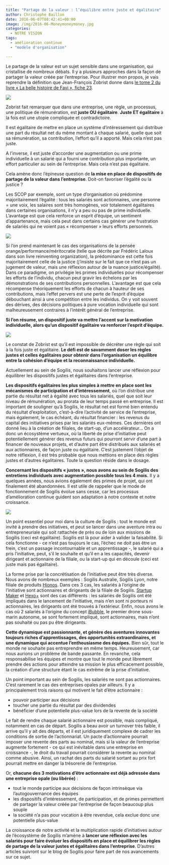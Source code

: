 ```yaml
---
title: "Partage de la valeur : l’équilibre entre juste et égalitaire"
author: Christophe Baillon
date: 2016-06-07T08:42:41+00:00
image: /img/2016-06-Moneymoneymoney.jpg
categories:
  - NOTRE VISION
tags:
  - amélioration continue
  - "modèle d'organisation"

---
```

Le partage de la valeur est un sujet sensible dans une organisation, qui cristallise de nombreux débats. Il y a plusieurs approches dans la façon de partager la valeur créée par l’entreprise. Pour illustrer mon propos, je vais reprendre la définition que Jean-François Zobrist donne dans [le tome 2 du livre « La belle histoire de Favi », fiche 23](http://www.favi.com/wp-content/uploads/2015/10/23.pdf).

![](/img/2016-06-Belle-histoire-favi-201x300.jpg)

Zobrist fait remarquer que dans une entreprise, une règle, un processus, une politique de rémunération, est **juste OU égalitaire**. **Juste ET égalitaire** à la fois est une utopie compliquée et contradictoire.

Il est égalitaire de mettre en place un système d’intéressement qui distribue une part du résultat net du même montant à chaque salarié, quelle que soit sa rémunération, sa contribution, l’effort qu’il a apporté. Mais cela n’est pas juste.

A l’inverse, il est juste d’accorder une augmentation ou une prime individuelle à un salarié qui a fourni une contribution plus importante, un effort particulier au sein de l’entreprise. Mais cela n’est pas égalitaire.

Cela amène donc l’épineuse question de **la mise en place de dispositifs de partage de la valeur dans l’entreprise**. Doit-on favoriser l’égalité ou la justice ?

Les SCOP par exemple, sont un type d’organisation où prédomine majoritairement l’égalité : tous les salariés sont actionnaires, une personne = une voix, les salaires sont très homogènes, voir totalement égalitaires dans certaines organisations, il n’y a peu ou pas de prime individuelle. L’avantage est que cela renforce un esprit d’équipe, un sentiment d’appartenance, mais cela peut dans certains cas générer une frustration de salariés qui ne voient pas « récompenser » leurs efforts personnels.

![](/img/2016-06-Laloux-300x207.jpg)

Si l’on prend maintenant le cas des organisations de la pensée orange/performance/méritocratie (telle que décrite par Frédéric Laloux dans son livre reinventing organization), la prédominance est cette fois majoritairement celle de la justice (j’insiste sur le fait que ce n’est pas un jugement de valeur, mais une réflexion autour de la nuance justice/égalité). Dans ce paradigme, on privilégie les primes individuelles pour récompenser les efforts de l’individu, chacun peut gravir les échelons par les démonstrations de ses contributions personnelles. L’avantage est que cela récompense théoriquement les efforts de chacun à hauteur de ses contributions, mais l’effet pervers est une perte de l’esprit d’équipe débouchant ainsi à une compétition entre les individus. On y voit souvent des dérives, des décisions politiques à pure vocation individuelle qui sont malheureusement contraires à l’intérêt général de l’entreprise.

**Si l’on résume, un dispositif juste va mettre l’accent sur la motivation individuelle, alors qu’un dispositif égalitaire va renforcer l’esprit d’équipe.**

![](/img/2016-06-Zobrist-300x169.jpg)

Le constat de Zobrist est qu’il est impossible de décréter une règle qui soit à la fois juste et égalitaire. **Le défi est de savamment doser les règles justes et celles égalitaires pour obtenir dans l’organisation un équilibre entre la cohésion d’équipe et la reconnaissance individuelle.**

Actuellement au sein de Sogilis, nous souhaitons lancer une réflexion pour équilibrer les dispositifs justes et égalitaires dans l’entreprise.

**Les dispositifs égalitaires les plus simples à mettre en place sont les mécanismes de participation et d’intéressement**, où l’on distribue une partie du résultat net à égalité avec tous les salariés, quel que soit leur niveau de rémunération, au prorata de leur temps passé en entreprise. Il est important de souligner qu’à Sogilis, le résultat net est formé bien entendu du résultat d’exploitation, c’est-à-dire l’activité de service de l’entreprise, mais également, le cas échéant, du résultat financier : les revenus du capital des initiatives prises par les salariés eux-mêmes. Ces dernières ont donné lieu à la création de filiales, de start-up, d’un accélérateur… On a donc un écosystème vertueux, où la liberté de prise d’initiative peut potentiellement générer des revenus futurs qui pourront servir d’une part à financer de nouveaux projets, et d’autre part être distribués aux salariés et aux actionnaires, de façon juste ou égalitaire. C’est justement l’objet de notre réflexion, il est très probable que nous mettions en place des règles justes et d’autres égalitaires. Toute la question réside dans le dosage.

**Concernant les dispositifs « justes », nous avons au sein de Sogilis des entretiens individuels avec augmentation possible tous les 4 mois.** Il y a quelques années, nous avions également des primes de projet, qui ont finalement été abandonnées. Il est utile de rappeler que le mode de fonctionnement de Sogilis évolue sans cesse, car les processus d’amélioration continue guident son adaptation à notre contexte et notre croissance.

![](/img/2016-04-0.Haut_Page-300x200.jpg)

Un point essentiel pour moi dans la culture de Sogilis : tout le monde est invité à prendre des initiatives, et peut se lancer dans une aventure intra ou entrepreneuriale qui soit rattachée de près ou de loin aux missions de Sogilis (ceci est égalitaire). Sogilis est là pour aider à valider la faisabilité. Si cela fonctionne - ce n’est pas toujours le cas, l’échec ne doit pas être un frein, c’est un passage incontournable et un apprentissage -, le salarié qui a pris l’initiative, peut, s’il le souhaite et qu’il en a les capacités, devenir dirigeant et actionnaire de la filiale, ou la start-up qui en découle (ceci est juste mais pas égalitaire).

La forme prise par la concrétisation de l’initiative peut être très diverse. Nous avons de nombreux exemples : Sogilis Australie, Sogilis Lyon, notre filiale de produits [Hionos](http://hionos.com/). Dans ces 3 cas, les salariés à l’origine de l’initiative sont actionnaires et dirigeants de la filiale de Sogilis. [Startup Maker](http://www.startup-maker.com/) et [Hexo+](https://hexoplus.com/) sont des cas différents : les salariés de Sogilis ont été impliqués dans le lancement de l’initiative, mais n’en sont ni porteurs ni actionnaires, les dirigeants ont été trouvés à l’extérieur. Enfin, nous avons le cas où 2 salariés à l’origine du concept [iBubble](https://www.notiloplus.com), le premier drone sous-marin autonome, se sont fortement impliqué, sont actionnaires, mais n’ont pas souhaité ou pas pu être dirigeants.

**Cette dynamique est passionnante, et génère des aventures innovantes toujours riches d’apprentissages, des opportunités extraordinaires, et une dynamique qui accentue l’enthousiasme des équipes.** Bien sûr, tout le monde ne souhaite pas entreprendre en même temps. Heureusement, car nous aurions un problème de bande passante. En revanche, cela responsabilise les équipes et montre que tout le monde peut librement prendre des actions pour atteindre sa mission le plus efficacement possible, la création d’une structure étant le cas extrême de la prise d’initiative.

Un point important au sein de Sogilis, les salariés ne sont pas actionnaires. C’est rarement le cas des entreprises opales par ailleurs. Il y a principalement trois raisons qui motivent le fait d’être actionnaire :
- pouvoir participer aux décisions
- toucher une partie du résultat par des dividendes
- bénéficier d’une potentielle plus-value lors de la revente de la société

Le fait de rendre chaque salarié actionnaire est possible, mais compliqué, notamment en cas de départ. Sogilis a beau avoir un turnover très faible, il arrive qu’il y ait des départs, et il est juridiquement complexe de cadrer les conditions de sortie de l’actionnariat. Un pacte d’actionnaire pourrait imposer une revente des parts au nominal, mais si la valeur de l’entreprise augmente fortement - ce qui est inévitable dans une entreprise en croissance -, le droit du travail pourrait considérer la revente au nominal comme abusive. Ainsi, un rachat des parts du salarié sortant au prix fort pourrait mettre en danger la trésorerie de l’entreprise.

Or, **chacune des 3 motivations d’être actionnaire est déjà adressée dans une entreprise opale (ou libérée)** :
- tout le monde participe aux décisions de façon intrinsèque via l’autogouvernance des équipes
- les dispositifs d’intéressement, de participation, et de primes permettent de partager la valeur créée par l’entreprise de façon beaucoup plus souple
- la société n’a pas pour vocation à être revendue, cela exclue donc une potentielle plus-value

La croissance de notre activité et la multiplication rapide d’initiatives autour de l’écosystème de Sogilis m’amène à **lancer une réflexion avec les salariés pour faire évoluer les dispositifs en place et équilibrer les règles de partage de la valeur justes et égalitaires dans l’entreprise**. D’autres articles suivront sur le blog de Sogilis pour faire part de nos avancements sur ce sujet.

